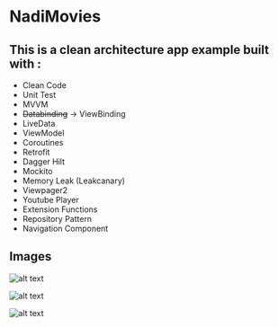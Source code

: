 # NadiMovies
 
## This is a clean architecture app example built with :
* Clean Code
* Unit Test
* MVVM 
* ~~Databinding~~ -> ViewBinding
* LiveData
* ViewModel
* Coroutines 
* Retrofit
* Dagger Hilt
* Mockito
* Memory Leak (Leakcanary)
* Viewpager2
* Youtube Player
* Extension Functions
* Repository Pattern
* Navigation Component


## Images
![alt text](https://github.com/NadiMohammed/NadiMovies/blob/main/1.jpg)

![alt text](https://github.com/NadiMohammed/NadiMovies/blob/main/2.jpg)

![alt text](https://github.com/NadiMohammed/NadiMovies/blob/main/3.jpg)
